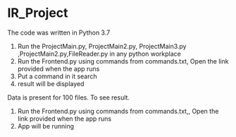 # IR_Project

The code was written in Python 3.7 
 
1. Run the ProjectMain.py, ProjectMain2.py, ProjectMain3.py ,ProjectMain2.py,FileReader.py in any python workplace 
2. Run the Frontend.py using commands from commands.txt, Open the link provided when the app runs 
3. Put a command in it search 
4. result will be displayed 

Data is present for 100 files. To see result. 
1. Run the Frontend.py using commands from commands.txt,, Open the link provided when the app runs 
2. App will be running
